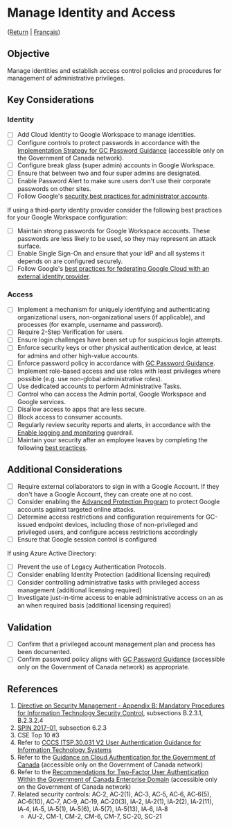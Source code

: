 # Manage Identity and Access
([Return](/README.md) | [Français](/FR/01_Gérer-l’identité-et-l’accès.md))

## Objective

Manage identities and establish access control policies and procedures for management of administrative privileges.

## Key Considerations

### Identity

* [ ] Add Cloud Identity to Google Workspace to manage identities.
* [ ] Configure controls to protect passwords in accordance with the [Implementation Strategy for GC Password Guidance](https://www.gcpedia.gc.ca/gcwiki/images/c/c0/Implementation_Strategy_for_GC_Password_Guidance.pdf) (accessible only on the Government of Canada network).
* [ ] Configure break glass (super admin) accounts in Google Workspace.
* [ ] Ensure that between two and four super admins are designated.
* [ ] Enable Password Alert to make sure users don't use their corporate passwords on other sites.
* [ ] Follow Google's [security best practices for administrator accounts](https://support.google.com/a/answer/9011373).

If using a third-party identity provider consider the following best practices for your Google Workspace configuration:

* [ ] Maintain strong passwords for Google Workspace accounts. These passwords are less likely to be used, so they may represent an attack surface.
* [ ] Enable Single Sign-On and ensure that your IdP and all systems it depends on are configured securely.
* [ ] Follow Google's [best practices for federating Google Cloud with an external identity provider](https://cloud.google.com/architecture/identity/best-practices-for-federating).

### Access

* [ ] Implement a mechanism for uniquely identifying and authenticating organizational users, non-organizational users (if applicable), and processes (for example, username and password).
* [ ] Require 2-Step Verification for users.
* [ ] Ensure login challenges have been set up for suspicious login attempts.
* [ ] Enforce security keys or other physical authentication device, at least for admins and other high-value accounts.
* [ ] Enforce password policy in accordance with [GC Password Guidance](https://www.canada.ca/en/government/system/digital-government/password-guidance.html).
* [ ] Implement role-based access and use roles with least privileges where possible (e.g. use non-global administrative roles).
* [ ] Use dedicated accounts to perform Administrative Tasks.
* [ ] Control who can access the Admin portal, Google Workspace and Google services.
* [ ] Disallow access to apps that are less secure.
* [ ] Block access to consumer accounts.
* [ ] Regularly review security reports and alerts, in accordance with the [Enable logging and monitoring](04_Enable-Logging-and-Monitoring.md) guardrail.
* [ ] Maintain your security after an employee leaves by completing the following [best practices](https://support.google.com/a/answer/6329207?hl=en&ref_topic=7558661).

## Additional Considerations

* [ ] Require external collaborators to sign in with a Google Account. If they don't have a Google Account, they can create one at no cost. 
* [ ] Consider enabling the [Advanced Protection Program](https://support.google.com/a/answer/9378686?hl=en) to protect Google accounts against targeted online attacks.
* [ ] Determine access restrictions and configuration requirements for GC-issued endpoint devices, including those of non-privileged and privileged users, and configure access restrictions accordingly
* [ ] Ensure that Google session control is configured

If using Azure Active Directory:
* [ ] Prevent the use of Legacy Authentication Protocols.
* [ ] Consider enabling Identity Protection (additional licensing required)
* [ ] Consider controlling administrative tasks with privileged access management (additional licensing required)
* [ ] Investigate just-in-time access to enable administrative access on an as an when required basis (additional licensing required)

## Validation

* [ ] Confirm that a privileged account management plan and process has been documented.
* [ ] Confirm password policy aligns with [GC Password Guidance](https://www.canada.ca/en/government/system/digital-government/password-guidance.html) (accessible only on the Government of Canada network) as appropriate.

## References

1. [Directive on Security Management - Appendix B: Mandatory Procedures for Information Technology Security Control](https://www.tbs-sct.gc.ca/pol/doc-eng.aspx?id=32611&section=procedure&p=B), subsections B.2.3.1, B.2.3.2.4
2. [SPIN 2017-01](https://www.canada.ca/en/treasury-board-secretariat/services/access-information-privacy/security-identity-management/direction-secure-use-commercial-cloud-services-spin.html), subsection 6.2.3
3. CSE Top 10 #3
4. Refer to [CCCS ITSP.30.031 V2 User Authentication Guidance for Information Technology Systems](https://cyber.gc.ca/en/guidance/user-authentication-guidance-information-technology-systems-itsp30031-v3)
5. Refer to the [Guidance on Cloud Authentication for the Government of Canada](https://intranet.canada.ca/wg-tg/cagc-angc-eng.asp) (accessible only on the Government of Canada network)
6. Refer to the [Recommendations for Two-Factor User Authentication Within the Government of Canada Enterprise Domain](https://intranet.canada.ca/wg-tg/rtua-rafu-eng.asp) (accessible only on the Government of Canada network)
7. Related security controls: AC‑2, AC‑2(1), AC‑3, AC‑5, AC‑6, AC‑6(5), AC‑6(10), AC‑7, AC‑9, AC‑19, AC‑20(3), IA‑2, IA‑2(1), IA‑2(2), IA‑2(11), IA‑4, IA‑5, IA‑5(1), IA‑5(6), IA‑5(7), IA‑5(13), IA‑6, IA‑8
   * AU-2, CM-1, CM-2, CM-6, CM-7, SC-20, SC-21
